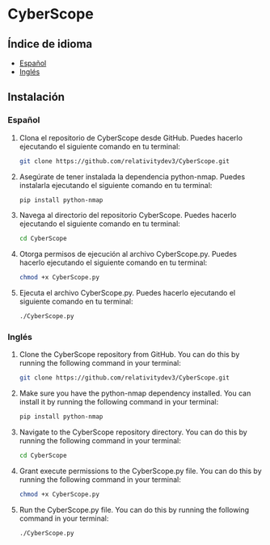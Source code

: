 # CyberScope

## Índice de idioma

- [Español](#español)
- [Inglés](#inglés)

## Instalación

### Español

1. Clona el repositorio de CyberScope desde GitHub. Puedes hacerlo ejecutando el siguiente comando en tu terminal:
    ```bash
    git clone https://github.com/relativitydev3/CyberScope.git
    ```

2. Asegúrate de tener instalada la dependencia python-nmap. Puedes instalarla ejecutando el siguiente comando en tu terminal:
    ```bash
    pip install python-nmap
    ```

3. Navega al directorio del repositorio CyberScope. Puedes hacerlo ejecutando el siguiente comando en tu terminal:
    ```bash
    cd CyberScope
    ```

4. Otorga permisos de ejecución al archivo CyberScope.py. Puedes hacerlo ejecutando el siguiente comando en tu terminal:
    ```bash
    chmod +x CyberScope.py
    ```

5. Ejecuta el archivo CyberScope.py. Puedes hacerlo ejecutando el siguiente comando en tu terminal:
    ```bash
    ./CyberScope.py
    ```

### Inglés

1. Clone the CyberScope repository from GitHub. You can do this by running the following command in your terminal:
    ```bash
    git clone https://github.com/relativitydev3/CyberScope.git
    ```

2. Make sure you have the python-nmap dependency installed. You can install it by running the following command in your terminal:
    ```bash
    pip install python-nmap
    ```

3. Navigate to the CyberScope repository directory. You can do this by running the following command in your terminal:
    ```bash
    cd CyberScope
    ```

4. Grant execute permissions to the CyberScope.py file. You can do this by running the following command in your terminal:
    ```bash
    chmod +x CyberScope.py
    ```

5. Run the CyberScope.py file. You can do this by running the following command in your terminal:
    ```bash
    ./CyberScope.py
    ```
